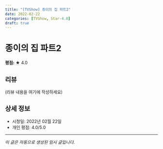 ```yaml
---
title: "[TVShow] 종이의 집 파트2"
date: 2022-02-22
categories: [TVShow, Star-4.0]
draft: true
---
```


# 종이의 집 파트2

**평점:** ★ 4.0

## 리뷰

(리뷰 내용을 여기에 작성하세요)

## 상세 정보

- 시청일: 2022년 02월 22일
- 개인 평점: 4.0/5.0

---

*이 글은 자동으로 생성된 임시 글입니다.*
